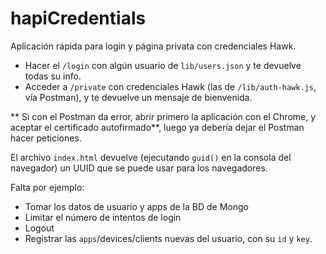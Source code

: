 # hapiCredentials

Aplicación rápida para login y página privata con credenciales Hawk.

- Hacer el `/login` con algún usuario de `lib/users.json` y te devuelve todas su info.
- Acceder a `/private` con credenciales Hawk (las de `/lib/auth-hawk.js`, vía Postman), y te devuelve un mensaje de bienvenida.

** Si con el Postman da error, abrir primero la aplicación con el Chrome, y aceptar el certificado autofirmado**, luego ya debería dejar el Postman hacer peticiones.

El archivo `index.html` devuelve (ejecutando `guid()` en la consola del navegador) un UUID que se puede usar para los navegadores.

Falta por ejemplo:

- Tomar los datos de usuario y apps de la BD de Mongo
- Limitar el número de intentos de login
- Logout
- Registrar las `apps`/devices/clients nuevas del usuario, con su `id` y `key`.
